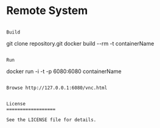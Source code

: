 Remote System
=========================


```

Build 
```
git clone repository.git
docker build --rm -t containerName
```

Run
```
docker run -i -t -p 6080:6080 containerName
```

Browse http://127.0.0.1:6080/vnc.html


License
==================

See the LICENSE file for details.
